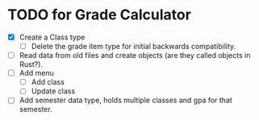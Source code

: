 # TODO for Grade Calculator

- [x] Create a Class type
    - [ ] Delete the grade item type for initial backwards compatibility.
- [ ] Read data from old files and create objects (are they called objects in Rust?).
- [ ] Add menu
    - [ ] Add class
    - [ ] Update class
- [ ] Add semester data type, holds multiple classes and gpa for that semester.